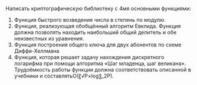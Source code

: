 Написать криптографическую библиотеку с 4мя основными функциями:

1. Функция быстрого возведения числа в степень по модулю.
2. Функция, реализующая обобщённый алгоритм Евклида. Функция должна позволять находить наибольший общий делитель и обе неизвестных из уравнения.
3. Функция построения общего ключа для двух абонентов по схеме Диффи-Хеллмана
4. Функция, которая решает задачу нахождения дискретного логарифма при помощи алгоритма «Шаг младенца, шаг великана». Трудоёмкость работы функции должна соответствовать описанной в учебники и составлятьO(〖√P×log〗_2⁡P).
